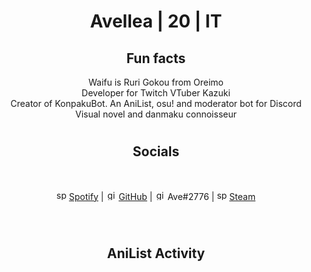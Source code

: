 <!-- ## hi there 👋
### about me:
> - name: `avellea`
> - age: `20`

#### other fun stuff:
> - I'm currently working on: `mayuko discord bot`
> - I'm currently learning: `nodejs` `electron` `react`
> - Ask me about: `anime` `cooking` `network administration` `touhou`
> - Fun fact: `come back soon, am boring`
> - I've coded in: `c` `c++` `java` `c#` `html/css` `js` `python`

![waifu](https://i.pinimg.com/originals/5f/95/04/5f9504eb5a7d27ec7a6121b9e9aa48b3.gif)

# 🌸 My recent AniList activity

<!-- ANILIST_ACTIVITY:start -->

<!-- ANILIST_ACTIVITY:end -->

<h1 align="center">
Avellea | 20 | IT
</h1>



<h2 align="center">
Fun facts
</h2>

<p align="center">
Waifu is Ruri Gokou from Oreimo<br>
Developer for Twitch VTuber Kazuki<br>
Creator of KonpakuBot. An AniList, osu! and moderator bot for Discord<br>
Visual novel and danmaku connoisseur
</p>


<!-- <center>
<br>
<img src="https://open.scdn.co/cdn/images/favicon.5cb2bd30.ico" alt="spotify logo" width="16"> <a href="https://open.spotify.com/user/2r8tkjt7qlh7uo7k06z43t63a">Spotify</a> | <img src="https://github.com/fluidicon.png" alt="github logo" width="16"> <a href="https://github.com/Avellea">GitHub</a> | <img src="https://i.imgur.com/ywxedYu.png" alt="github logo" width="16"> Ave#2776 | <img src="https://store.steampowered.com/favicon.ico" alt="spotify logo" width="16"> <a href="https://steamcommunity.com/id/Avellea/">Steam</a>
<br><br><br>
</center> -->
<h1>
<h2 align="center">Socials</h2>
<br>
<p align="center">
<img src="https://open.scdn.co/cdn/images/favicon.5cb2bd30.ico" alt="spotify logo" width="16"> <a href="https://open.spotify.com/user/2r8tkjt7qlh7uo7k06z43t63a">Spotify</a> | <img src="https://github.com/fluidicon.png" alt="github logo" width="16"> <a href="https://github.com/Avellea">GitHub</a> | <img src="https://i.imgur.com/ywxedYu.png" alt="github logo" width="16"> Ave#2776 | <img src="https://store.steampowered.com/favicon.ico" alt="spotify logo" width="16"> <a href="https://steamcommunity.com/id/Avellea/">Steam</a>
</p><br>
<h1>

<h2 align="center">AniList Activity</h2>
<p align="center">
<!-- ANILIST_ACTIVITY:start -->

<!-- ANILIST_ACTIVITY:end -->
</p>
<h1>





<!-- <img src="https://i.pinimg.com/originals/5f/95/04/5f9504eb5a7d27ec7a6121b9e9aa48b3.gif" align="center"> -->
